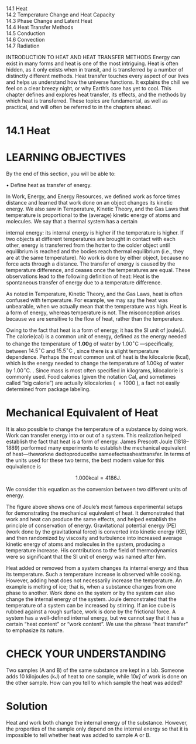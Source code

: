 14.1 Heat   
14.2 Temperature Change and Heat Capacity   
14.3 Phase Change and Latent Heat   
14.4 Heat Transfer Methods   
14.5 Conduction   
14.6 Convection   
14.7 Radiation

INTRODUCTION TO HEAT AND HEAT TRANSFER METHODS Energy can exist in many forms and heat is one of the most intriguing. Heat is often hidden, as it only exists when in transit, and is transferred by a number of distinctly different methods. Heat transfer touches every aspect of our lives and helps us understand how the universe functions. It explains the chill we feel on a clear breezy night, or why Earth’s core has yet to cool. This chapter defines and explores heat transfer, its effects, and the methods by which heat is transferred. These topics are fundamental, as well as practical, and will often be referred to in the chapters ahead.

# 14.1 Heat

# LEARNING OBJECTIVES

By the end of this section, you will be able to:

• Define heat as transfer of energy.

In Work, Energy, and Energy Resources, we defined work as force times distance and learned that work done on an object changes its kinetic energy. We also saw in Temperature, Kinetic Theory, and the Gas Laws that temperature is proportional to the (average) kinetic energy of atoms and molecules. We say that a thermal system has a certain

internal energy: its internal energy is higher if the temperature is higher. If two objects at different temperatures are brought in contact with each other, energy is transferred from the hotter to the colder object until equilibrium is reached and the bodies reach thermal equilibrium (i.e., they are at the same temperature). No work is done by either object, because no force acts through a distance. The transfer of energy is caused by the temperature difference, and ceases once the temperatures are equal. These observations lead to the following definition of heat: Heat is the spontaneous transfer of energy due to a temperature difference.

As noted in Temperature, Kinetic Theory, and the Gas Laws, heat is often confused with temperature. For example, we may say the heat was unbearable, when we actually mean that the temperature was high. Heat is a form of energy, whereas temperature is not. The misconception arises because we are sensitive to the flow of heat, rather than the temperature.

Owing to the fact that heat is a form of energy, it has the SI unit of joule(J). The calorie(cal) is a common unit of energy, defined as the energy needed to change the temperature of $\displaystyle \boldsymbol { 1 . 0 0 \mathrm { g } }$ of water by $1 . 0 0 ^ { \circ } \mathrm { C }$ —specifically, between $1 4 . 5 ^ { \circ } \mathrm { C }$ and $1 5 . 5 ^ { \circ } \mathrm { C }$ , since there is a slight temperature dependence. Perhaps the most common unit of heat is the kilocalorie (kcal), which is the energy needed to change the temperature of $1 . 0 0 \mathsf { k g }$ of water by $1 . 0 0 ^ { \circ } \mathrm { C } .$ . Since mass is most often specified in kilograms, kilocalorie is commonly used. Food calories (given the notation Cal, and sometimes called “big calorie”) are actually kilocalories ( $= 1 0 0 0$ ), a fact not easily determined from package labeling.

# Mechanical Equivalent of Heat

It is also possible to change the temperature of a substance by doing work. Work can transfer energy into or out of a system. This realization helped establish the fact that heat is a form of energy. James Prescott Joule (1818–1889) performed many experiments to establish the mechanical equivalent of heat—theworkne dedtoproducethe sameefectsasheattransfer. In terms of the units used for these two terms, the best modern value for this equivalence is

$$
1 . 0 0 0 \mathrm { k c a l } = 4 1 8 6 \mathrm { J } .
$$

We consider this equation as the conversion between two different units of energy.

The figure above shows one of Joule’s most famous experimental setups for demonstrating the mechanical equivalent of heat. It demonstrated that work and heat can produce the same effects, and helped establish the principle of conservation of energy. Gravitational potential energy (PE) (work done by the gravitational force) is converted into kinetic energy (KE), and then randomized by viscosity and turbulence into increased average kinetic energy of atoms and molecules in the system, producing a temperature increase. His contributions to the field of thermodynamics were so significant that the SI unit of energy was named after him.

Heat added or removed from a system changes its internal energy and thus its temperature. Such a temperature increase is observed while cooking. However, adding heat does not necessarily increase the temperature. An example is melting of ice; that is, when a substance changes from one phase to another. Work done on the system or by the system can also change the internal energy of the system. Joule demonstrated that the temperature of a system can be increased by stirring. If an ice cube is rubbed against a rough surface, work is done by the frictional force. A system has a well-defined internal energy, but we cannot say that it has a certain “heat content” or “work content”. We use the phrase “heat transfer” to emphasize its nature.

# CHECK YOUR UNDERSTANDING

Two samples (A and B) of the same substance are kept in a lab. Someone adds 10 kilojoules (kJ) of heat to one sample, while $1 0 \kappa \mathsfit { ] }$ of work is done on the other sample. How can you tell to which sample the heat was added?

# Solution

Heat and work both change the internal energy of the substance. However, the properties of the sample only depend on the internal energy so that it is impossible to tell whether heat was added to sample A or B.